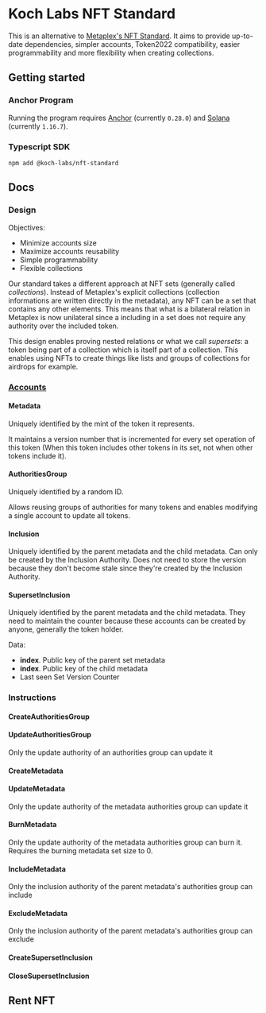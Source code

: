 # Koch Labs NFT Standard

This is an alternative to [Metaplex's NFT Standard](https://github.com/metaplex-foundation/mpl-token-metadata). It aims to provide up-to-date dependencies, simpler accounts, Token2022 compatibility, easier programmability and more flexibility when creating collections.

## Getting started

### Anchor Program

Running the program requires [Anchor](https://www.anchor-lang.com/docs/installation) (currently `0.28.0`) and [Solana](https://docs.solana.com/cli/install-solana-cli-tools) (currently `1.16.7`).

### Typescript SDK

`npm add @koch-labs/nft-standard`

## Docs

### Design

Objectives:

- Minimize accounts size
- Maximize accounts reusability
- Simple programmability
- Flexible collections

Our standard takes a different approach at NFT sets (generally called _collections_).
Instead of Metaplex's explicit collections (collection informations are written directly in the metadata), any NFT can be a set that contains any other elements.
This means that what is a bilateral relation in Metaplex is now unilateral since a including in a set does not require any authority over the included token.

This design enables proving nested relations or what we call _supersets_: a token being part of a collection which is itself part of a collection. This enables using NFTs to create things like lists and groups of collections for airdrops for example.

### [Accounts](./programs/nft-standard/src/state.rs)

#### **Metadata**

Uniquely identified by the mint of the token it represents.

It maintains a version number that is incremented for every set operation of this token (When this token includes other tokens in its set, not when other tokens include it).

#### **AuthoritiesGroup**

Uniquely identified by a random ID.

Allows reusing groups of authorities for many tokens and enables modifying a single account to update all tokens.

#### **Inclusion**

Uniquely identified by the parent metadata and the child metadata.
Can only be created by the Inclusion Authority.
Does not need to store the version because they don't become stale since they're created by the Inclusion Authority.

#### **SupersetInclusion**

Uniquely identified by the parent metadata and the child metadata.
They need to maintain the counter because these accounts can be created by anyone, generally the token holder.

Data:

- **index**. Public key of the parent set metadata
- **index**. Public key of the child metadata
- Last seen Set Version Counter

### Instructions

#### CreateAuthoritiesGroup

#### UpdateAuthoritiesGroup

Only the update authority of an authorities group can update it

#### CreateMetadata

#### UpdateMetadata

Only the update authority of the metadata authorities group can update it

#### BurnMetadata

Only the update authority of the metadata authorities group can burn it.
Requires the burning metadata set size to 0.

#### IncludeMetadata

Only the inclusion authority of the parent metadata's authorities group can include

#### ExcludeMetadata

Only the inclusion authority of the parent metadata's authorities group can exclude

#### CreateSupersetInclusion

#### CloseSupersetInclusion

## Rent NFT
